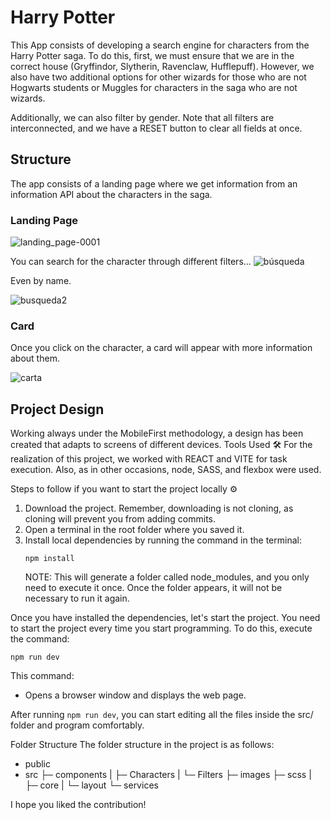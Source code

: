 # Harry Potter

This App consists of developing a search engine for characters from the Harry Potter saga. To do this, first, we must ensure that we are in the correct house (Gryffindor, Slytherin, Ravenclaw, Hufflepuff). However, we also have two additional options for other wizards for those who are not Hogwarts students or Muggles for characters in the saga who are not wizards.

Additionally, we can also filter by gender. Note that all filters are interconnected, and we have a RESET button to clear all fields at once.

## Structure

The app consists of a landing page where we get information from an information API about the characters in the saga.

### Landing Page
![landing_page-0001](https://github.com/elenavesc/Harry-Potter-List/assets/147326237/8b8a12a5-e7d0-4dbe-9e3e-73e1c9c008d6)

You can search for the character through different filters...
![búsqueda](https://github.com/elenavesc/Harry-Potter-List/assets/147326237/eb13ad7a-a5e4-48ad-920c-7ca3e8da96cb)

Even by name.

![busqueda2](https://github.com/elenavesc/Harry-Potter-List/assets/147326237/1bb34f7f-54e3-49c9-a75e-152f602d323c)

### Card

Once you click on the character, a card will appear with more information about them.

![carta](https://github.com/elenavesc/Harry-Potter-List/assets/147326237/176e8dc9-6adb-4ef6-b798-61c46b1dcef3)



## Project Design

Working always under the MobileFirst methodology, a design has been created that adapts to screens of different devices.
Tools Used 🛠️
For the realization of this project, we worked with REACT and VITE for task execution. Also, as in other occasions, node, SASS, and flexbox were used.

Steps to follow if you want to start the project locally ⚙️
1. Download the project. Remember, downloading is not cloning, as cloning will prevent you from adding commits.
2. Open a terminal in the root folder where you saved it.
3. Install local dependencies by running the command in the terminal:
   ```
   npm install
   ```
   NOTE: This will generate a folder called node_modules, and you only need to execute it once. Once the folder appears, it will not be necessary to run it again.

Once you have installed the dependencies, let's start the project. You need to start the project every time you start programming. To do this, execute the command:
   ```
   npm run dev
   ```
   This command:
   - Opens a browser window and displays the web page.

After running `npm run dev`, you can start editing all the files inside the src/ folder and program comfortably.

Folder Structure
The folder structure in the project is as follows:

- public
- src
  ├─ components
  |  ├─ Characters
  |  └─ Filters
  ├─ images
  ├─ scss
  |  ├─ core
  |  └─ layout
  └─ services

I hope you liked the contribution!
